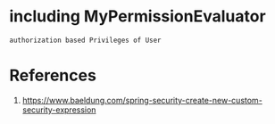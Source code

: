 # including MyPermissionEvaluator 

    authorization based Privileges of User

# References

1. https://www.baeldung.com/spring-security-create-new-custom-security-expression